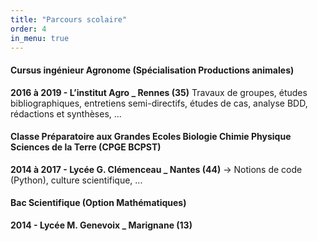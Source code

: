 ```yaml
---
title: "Parcours scolaire"
order: 4
in_menu: true
---
```

#### Cursus ingénieur Agronome (Spécialisation Productions animales)
**2016 à 2019 - L’institut Agro _ Rennes (35)**
Travaux de groupes, études bibliographiques, entretiens semi-directifs,
études de cas, analyse BDD, rédactions et synthèses, ...

#### Classe Préparatoire aux Grandes Ecoles Biologie Chimie Physique Sciences de la Terre (CPGE BCPST)
**2014 à 2017 - Lycée G. Clémenceau _ Nantes (44)**
→ Notions de code (Python), culture scientifique, ...

#### Bac Scientifique (Option Mathématiques)
**2014 - Lycée M. Genevoix _ Marignane (13)** 